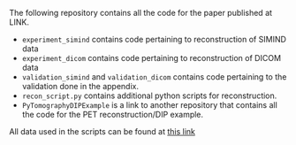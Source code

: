 The following repository contains all the code for the paper published at LINK. 

* `experiment_simind` contains code pertaining to reconstruction of SIMIND data
* `experiment_dicom` contains code pertaining to reconstruction of DICOM data
* `validation_simind` and `validation_dicom` contains code pertaining to the validation done in the appendix.
* `recon_script.py` contains additional python scripts for reconstruction.
* `PyTomographyDIPExample` is a link to another repository that contains all the code for the PET reconstruction/DIP example.

All data used in the scripts can be found at [this link](https://drive.google.com/file/d/1c7QAV5GuEXZ9CyIxf1mAoNclehAxnQj4/view?usp=sharing)